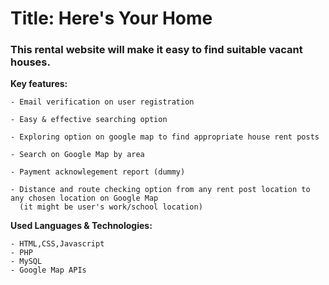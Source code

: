 
# Title: Here's Your Home

### This rental website will make it easy to find suitable vacant houses. 

**Key features:**

    - Email verification on user registration

    - Easy & effective searching option 
   
    - Exploring option on google map to find appropriate house rent posts
    
    - Search on Google Map by area 

    - Payment acknowlegement report (dummy)

    - Distance and route checking option from any rent post location to any chosen location on Google Map
      (it might be user's work/school location)

**Used Languages & Technologies:**

    - HTML,CSS,Javascript 
    - PHP 
    - MySQL
    - Google Map APIs


